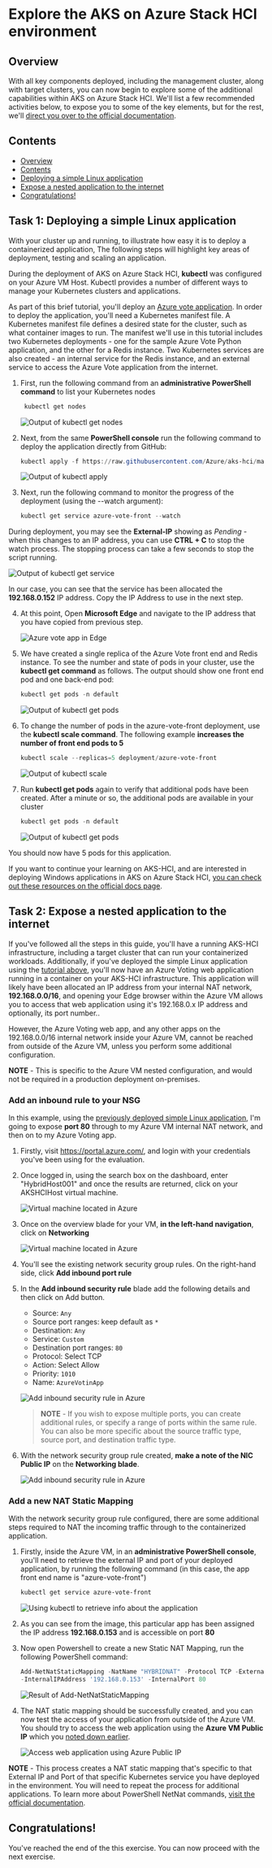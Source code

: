 Explore the AKS on Azure Stack HCI environment
==============
Overview
-----------
With all key components deployed, including the management cluster, along with target clusters, you can now begin to explore some of the additional capabilities within AKS on Azure Stack HCI. We'll list a few recommended activities below, to expose you to some of the key elements, but for the rest, we'll [direct you over to the official documentation](https://docs.microsoft.com/en-us/azure-stack/aks-hci/ "AKS on Azure Stack HCI documentation").

Contents
-----------
- [Overview](#overview)
- [Contents](#contents)
- [Deploying a simple Linux application](#deploying-a-simple-linux-application)
- [Expose a nested application to the internet](#expose-a-nested-application-to-the-internet)
- [Congratulations!](#congratulations)

Task 1: Deploying a simple Linux application
-----------
With your cluster up and running, to illustrate how easy it is to deploy a containerized application, The following steps will highlight key areas of deployment, testing and scaling an application.

During the deployment of AKS on Azure Stack HCI, **kubectl** was configured on your Azure VM Host. Kubectl provides a number of different ways to manage your Kubernetes clusters and applications.

As part of this brief tutorial, you'll deploy an [Azure vote application](https://github.com/Azure-Samples/azure-voting-app-redis "Azure vote application on GitHub"). In order to deploy the application, you'll need a Kubernetes manifest file. A Kubernetes manifest file defines a desired state for the cluster, such as what container images to run. The manifest we'll use in this tutorial includes two Kubernetes deployments - one for the sample Azure Vote Python application, and the other for a Redis instance. Two Kubernetes services are also created - an internal service for the Redis instance, and an external service to access the Azure Vote application from the internet.

1. First, run the following command from an **administrative PowerShell command** to list your Kubernetes nodes

   ```powershell
    kubectl get nodes
    ```

   ![Output of kubectl get nodes](/media/nodes.png "Output of kubectl get nodes")

2. Next, from the same **PowerShell **console**** run the following command to deploy the application directly from GitHub:

    ```powershell
    kubectl apply -f https://raw.githubusercontent.com/Azure/aks-hci/main/eval/yaml/azure-vote.yaml
    ```

    ![Output of kubectl apply](/media/output1.png "Output of kubectl apply")

3. Next, run the following command to monitor the progress of the deployment (using the --watch argument):

    ```powershell
    kubectl get service azure-vote-front --watch
    ```

During deployment, you may see the **External-IP** showing as *Pending* - when this changes to an IP address, you can use **CTRL + C** to stop the watch process. The stopping process can take a few seconds to stop the script running.

   ![Output of kubectl get service](/media/IP.png "Output of kubectl get service")

In our case, you can see that the service has been allocated the **192.168.0.152** IP address. Copy the IP Address to use in the next step.

4. At this point, Open **Microsoft Edge** and navigate to the IP address that you have copied from previous step.

    ![Azure vote app in Edge](/media/webpage.png "Azure vote app in Edge")

5. We have created a single replica of the Azure Vote front end and Redis instance. To see the number and state of pods in your cluster, use the **kubectl get command** as follows. The output should show one front end pod and one back-end pod:

    ```powershell
    kubectl get pods -n default
    ```

   ![Output of kubectl get pods](/media/nodes1.png "Output of kubectl get pods")

6. To change the number of pods in the azure-vote-front deployment, use the **kubectl scale command**. The following example **increases the number of front end pods to 5**

    ```powershell
    kubectl scale --replicas=5 deployment/azure-vote-front
    ```

     ![Output of kubectl scale](/media/kubectl_scale.png "Output of kubectl scale")

7. Run **kubectl get pods** again to verify that additional pods have been created. After a minute or so, the additional pods are available in your cluster

    ```powershell
    kubectl get pods -n default
    ```

    ![Output of kubectl get pods](/media/kubectl_get_pods_scaled.png "Output of kubectl get pods")

You should now have 5 pods for this application.

If you want to continue your learning on AKS-HCI, and are interested in deploying Windows applications in AKS on Azure Stack HCI, [you can check out these resources on the official docs page](https://docs.microsoft.com/en-us/azure-stack/aks-hci/deploy-windows-application "Deploy Windows applications in Azure Kubernetes Service on Azure Stack HCI").

Task 2: Expose a nested application to the internet
-----------
If you've followed all the steps in this guide, you'll have a running AKS-HCI infrastructure, including a target cluster that can run your containerized workloads. Additionally, if you've deployed the simple Linux application using the [tutorial above](#deploying-a-simple-linux-application), you'll now have an Azure Voting web application running in a container on your AKS-HCI infrastructure. This application will likely have been allocated an IP address from your internal NAT network, **192.168.0.0/16**, and opening your Edge browser within the Azure VM allows you to access that web application using it's 192.168.0.x IP address and optionally, its port number..

However, the Azure Voting web app, and any other apps on the 192.168.0.0/16 internal network inside your Azure VM, cannot be reached from outside of the Azure VM, unless you perform some additional configuration.

**NOTE** - This is specific to the Azure VM nested configuration, and would not be required in a production deployment on-premises.

### Add an inbound rule to your NSG ###
In this example, using the [previously deployed simple Linux application](#deploying-a-simple-linux-application), I'm going to expose **port 80** through to my Azure VM internal NAT network, and then on to my Azure Voting app.

1. Firstly, visit https://portal.azure.com/, and login with your credentials you've been using for the evaluation. 

1. Once logged in, using the search box on the dashboard, enter "HybridHost001" and once the results are returned, click on your AKSHCIHost virtual machine.

    ![Virtual machine located in Azure](/media/vm.png "Virtual machine located in Azure")

1. Once on the overview blade for your VM, **in the left-hand navigation**, click on **Networking**

    ![Virtual machine located in Azure](/media/networking.png "Virtual machine located in Azure")

1. You'll see the existing network security group rules. On the right-hand side, click **Add inbound port rule**

1. In the **Add inbound security rule** blade add the following details and then click on Add button.

    * Source: ```Any```
    * Source port ranges: keep default as ```*```
    * Destination: ```Any```
    * Service: ```Custom```
    * Destination port ranges: ```80```
    * Protocol: Select TCP
    * Action: Select Allow
    * Priority: ```1010```
    * Name: ```AzureVotinApp```

    ![Add inbound security rule in Azure](/media/addinbound.png "Add inbound security rule in Azure")

     > **NOTE** - If you wish to expose multiple ports, you can create additional rules, or specify a range of ports within the same rule. You can also be more specific about the source traffic type, source port, and destination traffic type.

1. With the network security group rule created, **make a note of the NIC Public IP** on the **Networking blade**.

     ![Add inbound security rule in Azure](/media/nic.png "Add inbound security rule in Azure")

### Add a new NAT Static Mapping
With the network security group rule configured, there are some additional steps required to NAT the incoming traffic through to the containerized application.

1. Firstly, inside the Azure VM, in an **administrative PowerShell console**, you'll need to retrieve the external IP and port of your deployed application, by running the following command (in this case, the app front end name is "azure-vote-front")

    ```powershell
    kubectl get service azure-vote-front
    ```

    ![Using kubectl to retrieve info about the application](/media/kubectl_service.png "Using kubectl to retrieve info about the application")

1. As you can see from the image, this particular app has been assigned the IP address **192.168.0.153** and is accessible on port **80**

1. Now open Powershell to create a new Static NAT Mapping, run the following PowerShell command:

    ```powershell
    Add-NetNatStaticMapping -NatName "HYBRIDNAT" -Protocol TCP -ExternalIPAddress '0.0.0.0/24' -ExternalPort 80 `
    -InternalIPAddress '192.168.0.153' -InternalPort 80
     ```
    ![Result of Add-NetNatStaticMapping](/media/Add-NetNatStaticMapping.png "Result of Add-NetNatStaticMapping")

4. The NAT static mapping should be successfully created, and you can now test the access of your application from outside of the Azure VM. You should try to access the web application using the **Azure VM Public IP** which you [noted down earlier](#add-an-inbound-rule-to-your-nsg).

    ![Access web application using Azure Public IP](/media/access_web_app.png "Access web application using Azure Public IP")

**NOTE** - This process creates a NAT static mapping that's specific to that External IP and Port of that specific Kubernetes service you have deployed in the environment. You will need to repeat the process for additional applications. To learn more about PowerShell NetNat commands, [visit the official documentation](https://docs.microsoft.com/en-us/powershell/module/netnat "Official documentation for NetNat").


Congratulations!
-----------
You've reached the end of the this exercise. You can now proceed with the next exercise.
